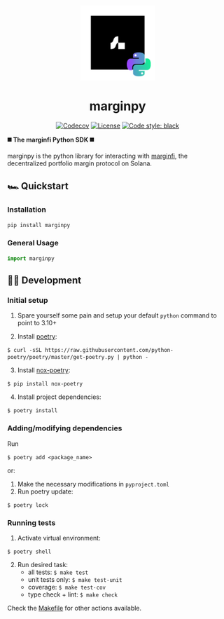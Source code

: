 <div align="center">
  <img height="170" src="./docs/logo-python.png" />

  <h1>marginpy</h1>
  
   <!-- [![Actions Status](https://github.com/michaelhly/solanapy/workflows/CI/badge.svg)](https://github.com/michaelhly/solanapy/actions?query=workflow%3ACI) -->
   <!-- [![PyPI version](https://badge.fury.io/py/solana.svg)](https://badge.fury.io/py/solana) -->
   [![Codecov](https://codecov.io/gh/michaelhly/solana-py/branch/master/graph/badge.svg)](https://codecov.io/gh/michaelhly/solana-py/branch/master)
   <a href=""><img alt="License" src="https://img.shields.io/github/license/mrgnlabs/marginfi-sdk?style=flat-square&color=ffff00"/></a>
   [![Code style: black](https://img.shields.io/badge/code%20style-black-000000.svg)](https://github.com/psf/black)
</div>

**◼️ The marginfi Python SDK ◼️**

marginpy is the python library for interacting with [marginfi](marginfi.com), the decentralized portfolio margin protocol on Solana.

## 🏎 Quickstart

### Installation

```sh
pip install marginpy
```

### General Usage

```py
import marginpy
```

## 👷‍♀️ Development

### Initial setup

1. Spare yourself some pain and setup your default `python` command to point to 3.10+

2. Install [poetry](https://python-poetry.org/docs/#installation):

```shell
$ curl -sSL https://raw.githubusercontent.com/python-poetry/poetry/master/get-poetry.py | python -
```
3. Install [nox-poetry](https://github.com/cjolowicz/nox-poetry):
```shell
$ pip install nox-poetry
```
4. Install project dependencies:

```shell
$ poetry install
```

### Adding/modifying dependencies

Run
```
$ poetry add <package_name>
```

or:

1. Make the necessary modifications in `pyproject.toml`
2. Run poetry update:
```shell
$ poetry lock
```

### Running tests

1. Activate virtual environment:
```shell
$ poetry shell
```

2. Run desired task:
   * all tests: `$ make test`
   * unit tests only: `$ make test-unit`
   * coverage: `$ make test-cov`
   * type check + lint: `$ make check`

Check the [Makefile](Makefile) for other actions available.
